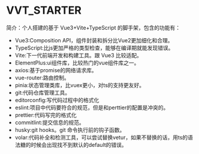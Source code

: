 # VVT_STARTER

简介：个人搭建的基于 Vue3+Vite+TypeScript 的脚手架，包含的功能有：

- Vue3:Composition API，组件封装和拆分比Vue2更加细化和合理。
- TypeScript:比js更加严格的类型检查，能够在编译期就能发现错误。
- Vite:下一代前端开发和构建工具。跟 Vue3 比较适配。
- ElementPlus:ui组件库，比较热门的vue组件库之一。
- axios:基于promise的网络请求库。
- vue-router:路由控制。
- pinia:状态管理类库，比vuex更小，对ts的支持更友好。
- git:代码仓库管理工具。
- editorconfig:写代码过程中的格式化
- eslint:项目中代码要符合的规范，但是和perttier的配置是冲突的。
- prettier:代码写完的格式化
- commitlint:提交信息的规范。
- husky:git hooks。git 命令执行前的钩子函数。
- volar:代码补全和检测工具，可以尝试替换vetur，如果不替换的话，用ts的语法糖的时候会出现找不到默认的default的错误。
